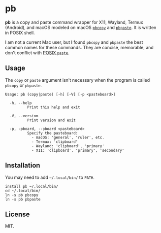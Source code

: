 # pb

**pb** is a copy and paste command wrapper for X11, Wayland, Termux (Android), and macOS modeled on macOS [`pbcopy`](https://ss64.com/mac/pbcopy.html) and [`pbpaste`](https://ss64.com/mac/pbpaste.html).
It is written in POSIX shell.

I am not a current Mac user, but I found `pbcopy` and `pbpaste` the best common names for these commands.
They are concise, memorable, and don't conflict with [POSIX `paste`](https://en.wikipedia.org/wiki/Paste_(Unix)).

## Usage

The `copy` or `paste` argument isn't necessary when the program is called `pbcopy` or `pbpaste`.

```none
Usage: pb (copy|paste) [-h] [-V] [-p <pasteboard>]

  -h, --help
          Print this help and exit

  -V, --version
          Print version and exit

  -p, -pboard, --pboard <pasteboard>
          Specify the pasteboard:
            - macOS: 'general', 'ruler', etc.
            - Termux: 'clipboard'
            - Wayland: 'clipboard', 'primary'
            - X11: 'clipboard', 'primary', 'secondary'
```

## Installation

You may need to add `~/.local/bin/` to `PATH`.

```shell
install pb ~/.local/bin/
cd ~/.local/bin/
ln -s pb pbcopy
ln -s pb pbpaste
```

## License

MIT.
